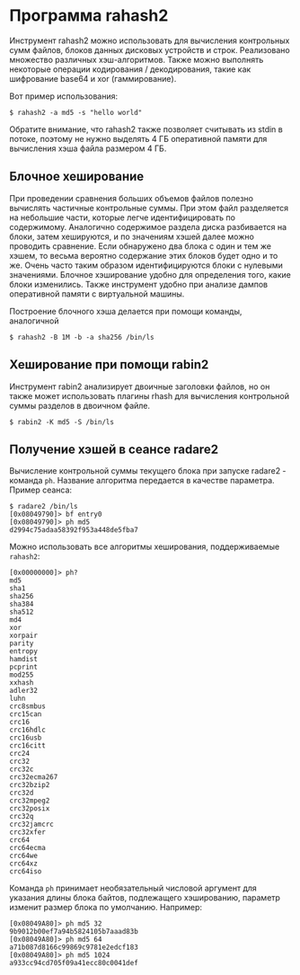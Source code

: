 # Программа rahash2

Инструмент rahash2 можно использовать для вычисления контрольных сумм файлов, блоков данных дисковых устройств и строк. Реализовано множество различных хэш-алгоритмов. Также можно выполнять некоторые операции кодирования / декодирования, такие как шифрование base64 и xor (гаммирование).

Вот пример использования:

```
$ rahash2 -a md5 -s "hello world"
```

Обратите внимание, что rahash2 также позволяет считывать из stdin в потоке, поэтому не нужно выделять 4 ГБ оперативной памяти для вычисления хэша файла размером 4 ГБ.

## Блочное хеширование

При проведении сравнения больших объемов файлов полезно вычислять частичные контрольные суммы. При этом файл разделяется на небольшие части, которые легче идентифицировать по содержимому. Аналогично содержимое раздела диска разбивается на блоки, затем хешируются, и по значениям хэшей далее можно проводить сравнение. Если обнаружено два блока с один и тем же хэшем, то весьма вероятно содержание этих блоков будет одно и то же. Очень часто таким образом идентифицируются блоки с нулевыми значениями. Блочное хэширование удобно для определения того, какие блоки изменились. Также инструмент удобно при анализе дампов оперативной памяти с виртуальной машины. 

Построение блочного хэша делается при помощи команды, аналогичной

```
$ rahash2 -B 1M -b -a sha256 /bin/ls
```

## Хеширование при помощи rabin2

Инструмент rabin2 анализирует двоичные заголовки файлов, но он также может  использовать плагины rhash для вычисления контрольной суммы разделов в двоичном файле.

```
$ rabin2 -K md5 -S /bin/ls
```

## Получение хэшей в сеансе radare2

Вычисление контрольной суммы текущего блока при запуске radare2 - команда `ph`. Название алгоритма передается в качестве параметра. Пример сеанса:

```
$ radare2 /bin/ls
[0x08049790]> bf entry0
[0x08049790]> ph md5
d2994c75adaa58392f953a448de5fba7
```

Можно использовать все алгоритмы хеширования, поддерживаемые `rahash2`:

```
[0x00000000]> ph?
md5
sha1
sha256
sha384
sha512
md4
xor
xorpair
parity
entropy
hamdist
pcprint
mod255
xxhash
adler32
luhn
crc8smbus
crc15can
crc16
crc16hdlc
crc16usb
crc16citt
crc24
crc32
crc32c
crc32ecma267
crc32bzip2
crc32d
crc32mpeg2
crc32posix
crc32q
crc32jamcrc
crc32xfer
crc64
crc64ecma
crc64we
crc64xz
crc64iso
```

Команда `ph` принимает необязательный числовой аргумент для указания длины блока байтов, подлежащего хэшированию, параметр изменит размер блока по умолчанию. Например:

```
[0x08049A80]> ph md5 32
9b9012b00ef7a94b5824105b7aaad83b
[0x08049A80]> ph md5 64
a71b087d8166c99869c9781e2edcf183
[0x08049A80]> ph md5 1024
a933cc94cd705f09a41ecc80c0041def
```
